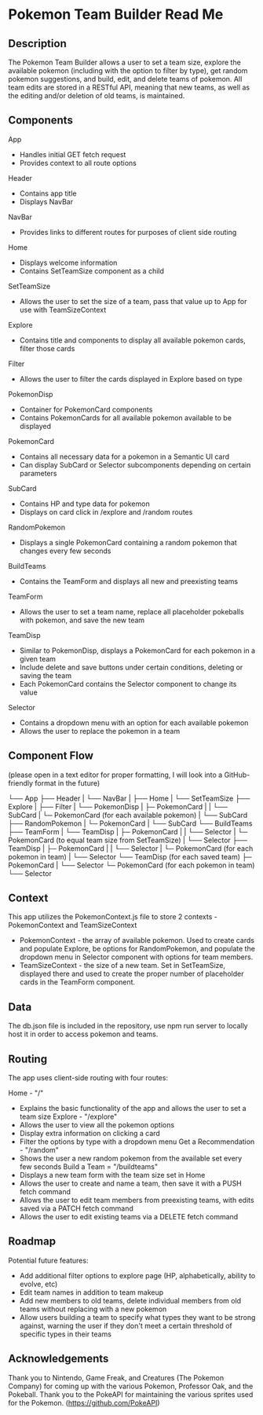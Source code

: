 # Pokemon Team Builder Read Me


## Description

The Pokemon Team Builder allows a user to set a team size, explore the available pokemon (including with the option to filter by type), get random pokemon suggestions, and build, edit, and delete teams of pokemon. All team edits are stored in a RESTful API, meaning that new teams, as well as the editing and/or deletion of old teams, is maintained.


## Components

App
 - Handles initial GET fetch request
 - Provides context to all route options

Header
 - Contains app title
 - Displays NavBar

NavBar
 - Provides links to different routes for purposes of client side routing

Home
 - Displays welcome information
 - Contains SetTeamSize component as a child

SetTeamSize
 - Allows the user to set the size of a team, pass that value up to App for use with TeamSizeContext

Explore
 - Contains title and components to display all available pokemon cards, filter those cards

Filter
 - Allows the user to filter the cards displayed in Explore based on type

PokemonDisp
 - Container for PokemonCard components
 - Contains PokemonCards for all available pokemon available to be displayed

PokemonCard
 - Contains all necessary data for a pokemon in a Semantic UI card
 - Can display SubCard or Selector subcomponents depending on certain parameters

SubCard
 - Contains HP and type data for pokemon
 - Displays on card click in /explore and /random routes

RandomPokemon
 - Displays a single PokemonCard containing a random pokemon that changes every few seconds

BuildTeams
 - Contains the TeamForm and displays all new and preexisting teams

TeamForm
 - Allows the user to set a team name, replace all placeholder pokeballs with pokemon, and save the new team

TeamDisp
 - Similar to PokemonDisp, displays a PokemonCard for each pokemon in a given team
 - Include delete and save buttons under certain conditions, deleting or saving the team
 - Each PokemonCard contains the Selector component to change its value

Selector
 - Contains a dropdown menu with an option for each available pokemon
 - Allows the user to replace the pokemon in a team


## Component Flow

(please open in a text editor for proper formatting, I will look into a GitHub-friendly format in the future)

└── App
    ├── Header
    |   └── NavBar
    |
    ├── Home
    |   └── SetTeamSize
    ├── Explore
    |   ├── Filter
    |   └── PokemonDisp
    |        ├─ PokemonCard
    |        |  └── SubCard
    |        └─ PokemonCard (for each available pokemon)
    |           └── SubCard
    ├── RandomPokemon
    |   └─ PokemonCard
    |       └── SubCard
    └── BuildTeams
        ├── TeamForm
        |   └── TeamDisp
        |        ├─ PokemonCard
        |        |  └── Selector
        |        └─ PokemonCard (to equal team size from SetTeamSize)
        |           └── Selector
        ├── TeamDisp
        |   ├─ PokemonCard
        |   |  └── Selector
        |   └─ PokemonCard (for each pokemon in team)
        |      └── Selector
        └── TeamDisp (for each saved team)
            ├─ PokemonCard
            |  └── Selector
            └─ PokemonCard (for each pokemon in team)
               └── Selector


## Context

This app utilizes the PokemonContext.js file to store 2 contexts - PokemonContext and TeamSizeContext

 - PokemonContext - the array of available pokemon. Used to create cards and populate Explore, be options for RandomPokemon, and populate the dropdown menu in Selector component with options for team members.
 - TeamSizeContext - the size of a new team. Set in SetTeamSize, displayed there and used to create the proper number of placeholder cards in the TeamForm component.


## Data

The db.json file is included in the repository, use npm run server to locally host it in order to access pokemon and teams.


## Routing

The app uses client-side routing with four routes:

Home - "/"
 - Explains the basic functionality of the app and allows the user to set a team size
Explore - "/explore"
 - Allows the user to view all the pokemon options
 - Display extra information on clicking a card
 - Filter the options by type with a dropdown menu
Get a Recommendation - "/random"
 - Shows the user a new random pokemon from the available set every few seconds
Build a Team = "/buildteams"
 - Displays a new team form with the team size set in Home
 - Allows the user to create and name a team, then save it with a PUSH fetch command
 - Allows the user to edit team members from preexisting teams, with edits saved via a PATCH fetch command
 - Allows the user to edit existing teams via a DELETE fetch command


## Roadmap

Potential future features:
 - Add additional filter options to explore page (HP, alphabetically, ability to evolve, etc)
 - Edit team names in addition to team makeup
 - Add new members to old teams, delete individual members from old teams without replacing with a new pokemon
 - Allow users building a team to specify what types they want to be strong against, warning the user if they don't meet a certain threshold of specific types in their teams


 ## Acknowledgements

 Thank you to Nintendo, Game Freak, and Creatures (The Pokemon Company) for coming up with the various Pokemon, Professor Oak, and the Pokeball. 
 Thank you to the PokeAPI for maintaining the various sprites used for the Pokemon. (https://github.com/PokeAPI)